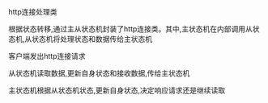 http连接处理类

根据状态转移,通过主从状态机封装了http连接类。其中,主状态机在内部调用从状态机,从状态机将处理状态和数据传给主状态机

客户端发出http连接请求

从状态机读取数据,更新自身状态和接收数据,传给主状态机

主状态机根据从状态机状态,更新自身状态,决定响应请求还是继续读取
